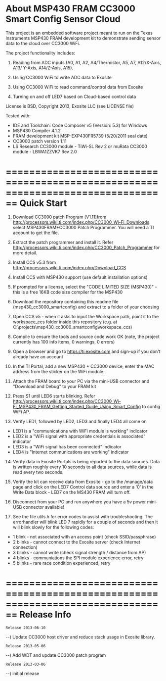 About MSP430 FRAM CC3000 Smart Config Sensor Cloud
================================================================================
This project is an embedded software project meant to run on the Texas
Instruments MSP430 FRAM development kit to demonstrate sending sensor data
to the cloud over CC3000 WiFi.

The project functionality includes:

1) Reading from ADC inputs (A0, A1, A2, A4/Thermistor, A5, A7, A12/X-Axis, A13/
   Y-Axis, A14/Z-Axis, A15).

2) Using CC3000 WiFi to write ADC data to Exosite

3) Using CC3000 WiFi to read command/control data from Exosite

4) Turning on and off LED7 based on Cloud-based control data

License is BSD, Copyright 2013, Exosite LLC (see LICENSE file)

Tested with:
* IDE and Toolchain: Code Composer v5 (Version: 5.3) for Windows
* MSP430 Compiler 4.1.2
* FRAM development kit MSP-EXP430FR5739 (5/20/2011 seal date)
* CC3000 patch version 1.11
* LS Research CC3000 module - TiWi-SL Rev 2 or
  muRata CC3000 module - LBWA1ZZVK7 Rev 2.0

================================================================================
Quick Start
================================================================================
1) Download CC3000 patch Program (V1.11)from 
http://processors.wiki.ti.com/index.php/CC3000_Wi-Fi_Downloads select 
MSP430FRAM+CC3000 Patch Programmer. You will need a TI account to get the file.

2) Extract the patch programmer and install it. Refer 
   http://processors.wiki.ti.com/index.php/CC3000_Patch_Programmer for more detail.

3) Install CCS v5.3 from http://processors.wiki.ti.com/index.php/Download_CCS

4) Install CCS with MSP430 support (use default installation options)

5) If prompted for a license, select the "CODE LIMITED SIZE (MSP430)" - this is 
   a free 16KB code size compiler for the MSP430
   
6) Download the repository containing this readme file (msp430_cc3000_smartconfig) 
   and extract to a folder of your choosing
   
7) Open CCS v5 - when it asks to input the Workspace path, point it to the
   workspace_ccs folder inside this repository 
  (e.g. at C:\projects\msp430_cc3000_smartconfig\workspace_ccs)
  
8) Compile to ensure the tools and source code work OK (note, the project
   currently has 100 info items, 0 warnings, 0 errors)
   
9) Open a browser and go to https://ti.exosite.com and sign-up if you don't
   already have an account
   
10) In the TI Portal, add a new MSP430 + CC3000 device, enter the MAC address from the sticker on the WiFi module.
   
11) Attach the FRAM board to your PC via the mini-USB connector and 
    "Download and Debug" to your FRAM kit
    
12) Press S1 until LED6 starts blinking. Refer http://processors.wiki.ti.com/index.php/CC3000_Wi-Fi_MSP430_FRAM_Getting_Started_Guide_Using_Smart_Config
    to config WiFi AP.

13) Verify LED1, followed by LED2, LED3 and finally LED4 all come on
- LED1 is a "communications with WiFi module is working" indicator
- LED2 is a "WiFi signal with appropriate credentials is associated" indicator
- LED3 is a "WiFi signal has been connected" indicator
- LED4 is "Internet communications are working" indicator

14) Verify data in Exosite Portals is being reported to the data sources.  Data
    is written roughly every 10 seconds to all data sources, while data is read
    every two seconds.
    
15) Verify the kit can receive data from Exosite - go to the /manage/data page 
    and click on the LED7 Control data source and enter a '0' in the Write Data 
    block - LED7 on the MS430 FRAM will turn off.

16) Disconnect from your PC and run anywhere you have a 5v power mini-USB 
    connector available!

17) See the file utils.h for error codes to assist with troubleshooting.  The
    errorhandler will blink LED 7 rapidly for a couple of seconds and then it
    will blink slowly for the following codes:
- 1 blink - not associated with an access point (check SSID/passphrase)
- 2 blinks - cannot connect to the Exosite server (check Internet connection)
- 3 blinks - cannot write (check signal strength / distance from AP)
- 4 blinks - communiations the SPI module experience error, retry
- 5 blinks - rare race condition experienced, retry

================================================================================
Release Info
================================================================================
~~~~~~~~~~~~~~~~~~~~~~~~~~~~~~~~~~~~~~~~~~~~~~~~~~~~~~~~~~~~~~~~~~~~~~~~~~~~~~~~
Release 2013-06-10
~~~~~~~~~~~~~~~~~~~~~~~~~~~~~~~~~~~~~~~~~~~~~~~~~~~~~~~~~~~~~~~~~~~~~~~~~~~~~~~~
--) Update CC3000 host driver and reduce stack usage in Exosite library.
~~~~~~~~~~~~~~~~~~~~~~~~~~~~~~~~~~~~~~~~~~~~~~~~~~~~~~~~~~~~~~~~~~~~~~~~~~~~~~~~
Release 2013-05-06
~~~~~~~~~~~~~~~~~~~~~~~~~~~~~~~~~~~~~~~~~~~~~~~~~~~~~~~~~~~~~~~~~~~~~~~~~~~~~~~~
--) Add WDT and update CC3000 patch program
~~~~~~~~~~~~~~~~~~~~~~~~~~~~~~~~~~~~~~~~~~~~~~~~~~~~~~~~~~~~~~~~~~~~~~~~~~~~~~~~
Release 2013-03-06
~~~~~~~~~~~~~~~~~~~~~~~~~~~~~~~~~~~~~~~~~~~~~~~~~~~~~~~~~~~~~~~~~~~~~~~~~~~~~~~~
--) initial release
